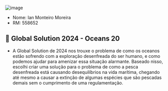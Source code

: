 ![image](https://github.com/ianmonteirom/Global-Solution-1/assets/152393807/43d4cab7-3cf3-4746-9466-973973aed29a)

- Nome: Ian Monteiro Moreira
- RM: 558652

## 🌊 Global Solution 2024 - Oceans 20
- A Global Solution de 2024 nos trouxe o problema de como os oceanos estão sofrendo com a exploração desenfreada do ser humano, e como podemos ajudar para amenizar essa situação alarmante. Baseado nisso, escolhi criar uma solução para o problema de como a pesca desenfreada está causando desequilíbrios na vida marítima, chegando até mesmo a causar a extinção de algumas espécies que são pescadas demais sem o cumprimento de uma regulamentação.
  
